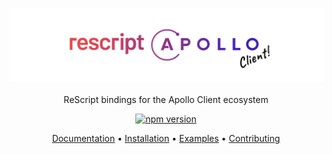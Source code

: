 <p align="center">
    <img src="assets/logo-mashup.svg" alt="Logo">
  	<br><br>
    ReScript bindings for the Apollo Client ecosystem
</p>

<p align="center">
  <a href="https://www.npmjs.com/package/rescript-apollo-client">
    <img src="https://badge.fury.io/js/rescript-apollo-client.svg" alt="npm version" />
  </a>
</p>

<p align="center">
  <a href="https://jeddeloh.github.io/rescript-apollo-client/docs/">Documentation</a> •
  <a href="https://jeddeloh.github.io/rescript-apollo-client/docs/installation">Installation</a> •
  <a href="EXAMPLES/src">Examples</a> •
  <a href="https://jeddeloh.github.io/rescript-apollo-client/docs/contributing">Contributing</a>
</p>
